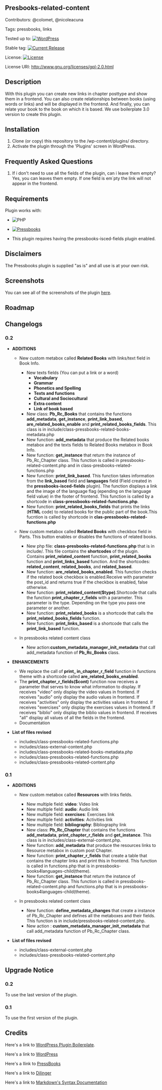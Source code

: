 ## Presbooks-related-content 

Contributors: @colomet,  @nicoleacuna

Tags: pressbooks, links

Tested up to: [![WordPress](https://img.shields.io/wordpress/v/akismet.svg)](https://wordpress.org/download/)


Stable tag: [![Current Release](https://img.shields.io/github/release/Books4Languages/pressbooks-metadata-related_content.svg)](https://github.com/Books4Languages/pressbooks-metadata-related_content/releases/latest/)

License:  [![License](https://img.shields.io/badge/license-GPL--2.0%2B-red.svg)](https://github.com/Books4Languages/pressbooks-metadata-related_content/blob/master/license.txt)

License URI: http://www.gnu.org/licenses/gpl-2.0.html

## Description  
With this plugin you can create new links in chapter posttype and show them in a frontend. You can also create relationships between books (using words or links) and will be displayed in the frontend. And finally, you can relate your book to the book on which it is based.  We use boilerplate 3.0 version to create this plugin.

## Installation 
1. Clone (or copy) this repository to the /wp-content/plugins/ directory.
2. Activate the plugin through the  'Plugins' screen in WordPress.

## Frequently Asked Questions 
1. If i don't need to use all the fields of the plugin, can i leave them empty? Yes, you can leaves them empty. If one field is em`pty the link will not appear in the frontend.

## Requirements 
Plugin works with:

- ![PHP](https://img.shields.io/badge/PHP-5.6.X-blue.svg)

- [![Pressbooks](https://img.shields.io/badge/Pressbooks-V%203.9.9-red.svg)](https://github.com/pressbooks/pressbooks/releases/tag/3.9.9)

- This plugin requires having the pressbooks-isced-fields plugin enabled.


## Disclaimers 
The Pressbooks plugin is supplied "as is" and all use is at your own risk.

## Screenshots 
You can see all of the screenshots of the plugin [here](https://github.com/Books4Languages/pressbooks-metadata-related_content/blob/master/pressbooks-related-content/screenshots/screenshots.md).
## Roadmap


## Changelogs 
### 0.2

* **ADDITIONS**
	* New custom metabox called **Related Books** with links/text field in Book Info.

		* New texts fields (You can put a link or a word)
			* **Vocabulary**
			* **Grammar**
			* **Phonetics and Spelling**
			* **Texts and functions**
			* **Cultural and Sociocultural**
			* **Extra content**
			* **Link of book based**
		* New class: **Pb_Rc_Books** that contains the functions **add_metadata**, **get_instance**, **print_link_based**, **are_related_books_enable** and **print_related_books_fields**. This class is in include/class-pressbooks-related-books-metadata.php
		* New function: **add_metadata** that produce the Related books metabox and the texts fields to Related Books metabox in Book Info. 
		* New function: **get_instance** that return the instance of Pb_Rc_Chapter class. This function is called in pressbooks-related-content.php and in class-presbooks-related-functions.php
		* New function: **print_link_based**. This function takes information from the **link_based** field and **languages** field (Field created in the **pressbooks-isced-fields** plugin). The function displays a link and the image of the language flag (epending on the language field value) in the footer of frontend. This function is called by a shortcode in **class-pressbooks-related-functions.php**.
		* New function: **print_related_books_fields** that prints the links (**HTML** code) to related books for the public part of the book.This fucntion is called by shortcode in **clas-pressbooks-related-functions.php**


	* New custom metabox called **Related Books** with checkbox field in Parts. This button enables or disables the functions of related books.


		* New php file: **class-presbooks-related-functions.php** that is in include/. This file contains the **shortcodes** of the plugin. Contains **print_related_content** function, **print_related_books** function and **print_links_based** function. And the shortcodes: **related_content**, **related_books**, and **related_based**.
		* New function: **are_related_books_enabled**. This function checks if the related book checkbox is enabled.Receive with parameter the post_id and returns true if the checkbox is enabled, false otherwise.
		* New function: **print_related_content($type)**.Shortcode that calls the function **print_chapter_r_fields** with a parameter. This parameter is the type. Depending on the type you pass one parameter or another.
		* New function: **print_related_books** is a shortcode that calls the **print_related_books_fields** function.
		* New function: **print_links_based** is a shortcode  that calls the **print_link_based** function.



	* In pressbooks related content class

		* New action:**custom_metadata_manager_init_metadata** that call add_metadata function of **Pb_Rc_Books** class.

* **ENHANCEMENTS**
	
	* We replace the call of **print_ in_chapter_r_field** function in functions theme with a shortcode called **are_related_books_enabled**.
	* The **print_chapter_r_fields($cont)** function now receives a parameter that serves to know what information to display. If receives "video" only display the video values in frontend. If receives "audio" only display the audio values in frontend. If receives "activities" only display the activities values in frontend. If receives "exercises" only display the exercises values in frontend. If receives "biblio" only display the biblio values in frontend. If receives "all"  display all values of all the fields in the frontend. 
	* Documentation 

* **List of files revised**

	* includes/class-pressbooks-related-functions.php
	* includes/class-external-content.php
	* includes/class-pressbooks-related-books-metadata.php
	* includes/class-pressbooks-related-functions.php
	* includes/class-pressbooks-related-content.php


### 0.1
* **ADDITIONS**
 
 	* New  custom metabox called **Resources** with links fields. 

		* New multiple field: **video**: Video link
		* New multiple field: **audio**: Audio link
		* New multiple field: **exercises**: Exercises link
		* New multiple field: **activities**: Activities link
		* New multiple field: **bibliography**: Bibliography link
		* New class: **Pb_Rc_Chapter** that contains the functions **add_metadata**, **print_chapter_r_fields** and **get_instance**. This class is in includes/class-external-content.php.
		* New function: **add_metadata** that produce the resources links to Resource metabox in custom post Chapter.
		* New function: **print_chapter_r_fields** that create a table that contains the chapter links and print this in frontend. This function is called in functions.php that is in pressbooks-books4languages-child(theme).
		* New function: **get_instance** that return the instance of Pb_Rc_Chapter class. This function is called in pressbooks-related-content.php and functions.php that is in pressbooks-books4languages-child(theme).

	* In pressbooks related content class	

		* New function:  **define_metadata_changes** that create a instance of Pb_Rc_Chapter and defines all the metaboxes and their fields. This function is in include/pressbooks-related-content.php.
		* New action : **custom_metadata_manager_init_metadata** that call add_metadata function of Pb_Rc_Chapter class.

* **List of files revised**

	* includes/class-external-content.php
	* includes/class-pressbooks-related-content.php



## Upgrade Notice 
### 0.2
To use the last version of the plugin.
### 0.1
To use the first version of the plugin.


## Credits 
Here's a link to [WordPress Plugin Boilerplate](http://wppb.io/).

Here's a link to [WordPress](https://wordpress.org/)

Here's a llink to [PressBooks](https://pressbooks.org/get-involved/)

Here's a link to [Dilinger](http://dillinger.io/)

Here's a link to [Markdown's Syntax Documentation](https://daringfireball.net/projects/markdown/syntax)



